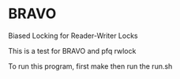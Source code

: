 # BRAVO
Biased Locking for Reader-Writer Locks

This is a test for BRAVO and pfq rwlock

To run this program, first make then run the run.sh
